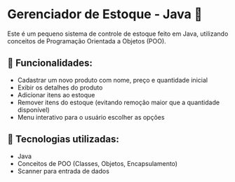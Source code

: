 # Gerenciador de Estoque - Java 🏪

Este é um pequeno sistema de controle de estoque feito em Java, utilizando conceitos de Programação Orientada a Objetos (POO).

## 📌 Funcionalidades:
- Cadastrar um novo produto com nome, preço e quantidade inicial
- Exibir os detalhes do produto
- Adicionar itens ao estoque
- Remover itens do estoque (evitando remoção maior que a quantidade disponível)
- Menu interativo para o usuário escolher as opções

## 🔧 Tecnologias utilizadas:
- Java
- Conceitos de POO (Classes, Objetos, Encapsulamento)
- Scanner para entrada de dados